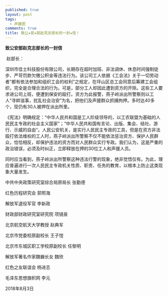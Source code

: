 ```yaml
---
published: true
layout: post
tags:
  - 声援团
comments: true
title: 致公★安★部赵克志部长的一封★信！
---
```


**致公安部赵克志部长的一封信**

​	赵部长：

​	深圳市佳士科技股份有限公司，长期存在超时加班、非法调休、休息时间强制徒步、严苛罚款欠缴公积金等违法行为。该公司工人依据《工会法》关于一切劳动者“都有依法参加和组织工会的权利”之规定，在坪山区总工会同意后筹建工会组织，完全是合理合法的行为。可是，部分工人却因此遭到资方的开除。这些工人要求进公司上班，便遭到保安的殴打。资方为此报警，燕子岭派出所警察则以工人“寻衅滋事，扰乱社会治安”为名，把他们及声援群众抓捕拘押。多时达40多个，现仍有30人被押在派出所里。



​	《宪法》明确规定：“中华人民共和国是工人阶级领导的，以工农联盟为基础的人民民主专政的社会主义国家”；“中华人民共和国有言论、出版、集会、结社、游行、示威的自由”。人民公安机关，是实行人民民主专政的工具，但是在资方非法殴打依法维权的工人时，燕子岭派出所警察不仅不能依法惩治资方、保护人民群众，恰恰相反，却保护违法的资方而对人民群众实行专政。我们认为，这是严重的政治错误，必须及时纠正，立即释放在押的30位工人和声援人员。

​	同时应当看到，燕子岭派出所警察这种违法行警的现象，绝非觉悟仅有。为此，理应普遍进行一次人民民主专政机关性质、职责、任务的教育，以根本上防止这类现象大量发生。



中共中央政策研究室综合局原局长 张勤德

红色历程研究会 郭照海

解放军退役军官 李新政

财政部财政研究室研究院 项镜泉

北京航空航天大学教授 赵典军

北京市党委校原副校长 王子愷

北京市东城区职工学校原副校长  任黎明

解放军著名作家魏巍长女 魏欣

红色之友联谊会 杨进志

毛泽东思想旗帜网 李元 

 

2018年8月3日